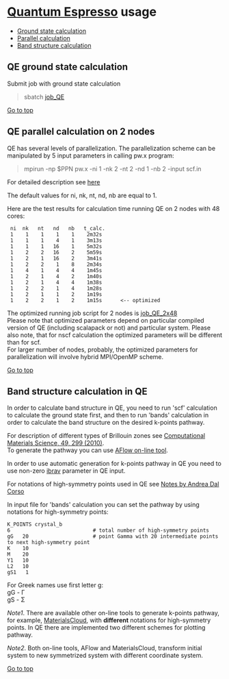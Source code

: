 # [Quantum Espresso](https://www.quantum-espresso.org/) usage

* [Ground state calculation](#qe-ground-state-calculation)
* [Parallel calculation](#qe-parallel-calculation-on-2-nodes)    
* [Band structure calculation](#band-structure-calculation-in-qe)
    

## QE ground state calculation

Submit job with ground state calculation

> sbatch [job_QE](https://github.com/Dmitry-Skachkov/QE_examples/blob/main/Example_01/job_QE)     

[Go to top](#quantum-espresso-usage)       


## QE parallel calculation on 2 nodes

QE has several levels of parallelization. The parallelization scheme can be manipulated by 5 input parameters in calling pw.x program:    

> mpirun -np $PPN pw.x -ni 1 -nk 2 -nt 2 -nd 1 -nb 2 -input scf.in   

For detailed description see [here](https://www.quantum-espresso.org/Doc/user_guide/node20.html)   

The default values for ni, nk, nt, nd, nb are equal to 1.     

Here are the test results for calculation time running QE on 2 nodes with 48 cores:   

```
 ni  nk   nt   nd   nb   t_calc.
 1    1    1    1    1    2m32s
 1    1    1    4    1    3m13s
 1    1    1   16    1    5m32s
 1    2    2   16    2    5m59s
 1    2    1   16    2    3m41s
 1    2    2    1    8    2m34s
 1    4    1    4    4    1m45s
 1    2    1    4    2    1m40s
 1    2    1    4    4    1m38s
 1    2    2    1    4    1m28s
 1    2    1    1    2    1m19s
 1    2    2    1    2    1m15s      <-- optimized
```
The optimized running job script for 2 nodes is [job_QE_2x48](https://github.com/Dmitry-Skachkov/Yambo_examples/blob/main/Example_04/job_QE_2x48)    
Please note that optimized parameters depend on particular compiled version of QE (including scalapack or not) and particular system. Please also note, that for nscf calculation the optimized parameters will be different than for scf.    
For larger number of nodes, probably, the optimized parameters for parallelization will involve hybrid MPI/OpenMP scheme.     


[Go to top](#quantum-espresso-usage)    

## Band structure calculation in QE     

In order to calculate band structure in QE, you need to run 'scf' calculation to calculate the ground state first, and then to run 'bands' calculation in order to calculate the band structure on the desired k-points pathway.

For description of different types of Brillouin zones see [Computational Materials Science, 49, 299 (2010)](https://doi.org/10.1016/j.commatsci.2010.05.010).   
To generate the pathway you can use [AFlow on-line tool](https://aflow.org/aflow-online/).  

In order to use automatic generation for k-points pathway in QE you need to use non-zero [ibrav](https://www.quantum-espresso.org/Doc/INPUT_PW.html#idm218) parameter in QE input. 

For notations of high-symmetry points used in QE see [Notes by Andrea Dal Corso](Example_02/A.Dal_Corso__Brillouin_zones.pdf)   

In input file for 'bands' calculation you can set the pathway by using notations for high-symmetry points:   
```
K_POINTS crystal_b
6                           # total number of high-symmetry points
gG   20                     # point Gamma with 20 intermediate points to next high-symmetry point 
K    10
M    20
Y1   10
L2   10
gS1   1
```

For Greek names use first letter g:     
gG - &Gamma;     
gS - &Sigma;   

*Note1*. There are available other on-line tools to generate k-points pathway, for example, [MaterialsCloud](https://www.materialscloud.org/work/tools/seekpath), with **different** notations for high-symmetry points. In QE there are implemented two different schemes for plotting pathway.    

*Note2*. Both on-line tools, AFlow and MaterialsCloud, transform initial system to new symmetrized system with different coordinate system. 

[Go to top](#quantum-espresso-usage)    


